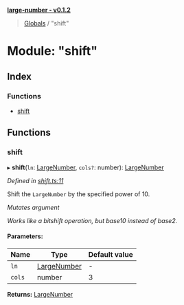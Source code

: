 **[large-number - v0.1.2](../README.md)**

> [Globals](../globals.md) / "shift"

# Module: "shift"

## Index

### Functions

* [shift](_shift_.md#shift)

## Functions

### shift

▸ **shift**(`ln`: [LargeNumber](../interfaces/_types_.largenumber.md), `cols?`: number): [LargeNumber](../interfaces/_types_.largenumber.md)

*Defined in [shift.ts:11](https://github.com/zimmed/large-number/blob/e609f3a/src/shift.ts#L11)*

Shift the `LargeNumber` by the specified power of 10.

*Mutates argument*

_Works like a bitshift operation, but base10 instead of base2._

#### Parameters:

Name | Type | Default value |
------ | ------ | ------ |
`ln` | [LargeNumber](../interfaces/_types_.largenumber.md) | - |
`cols` | number | 3 |

**Returns:** [LargeNumber](../interfaces/_types_.largenumber.md)

